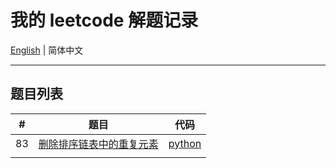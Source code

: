 # 我的 leetcode 解题记录

[English](README.md) | 简体中文

---



## 题目列表

| # |题目| 代码 |
| ---- | ---- | ------ |
| 83   | [删除排序链表中的重复元素](https://leetcode-cn.com/problems/remove-duplicates-from-sorted-list/) | [python](python\problems\83_remove-duplicates-from-sorted-list.py) |
|      |      |        |

